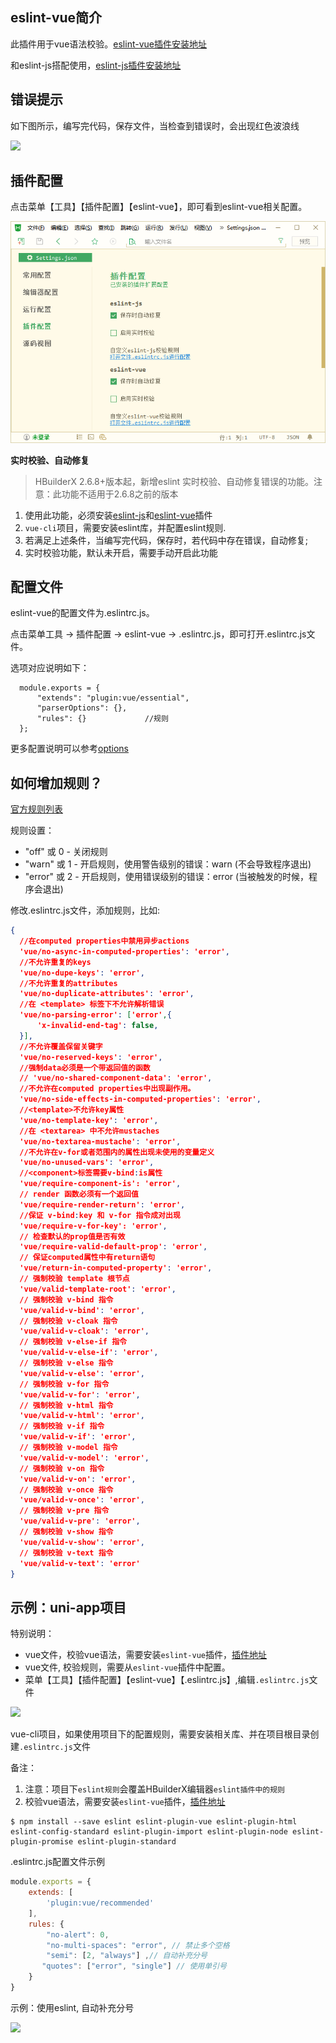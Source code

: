 ## eslint-vue简介

此插件用于vue语法校验。[eslint-vue插件安装地址](https://ext.dcloud.net.cn/plugin?id=2005)

和eslint-js搭配使用，[eslint-js插件安装地址](https://ext.dcloud.net.cn/plugin?id=2037)

## 错误提示

如下图所示，编写完代码，保存文件，当检查到错误时，会出现红色波浪线

![](https://img-cdn-qiniu.dcloud.net.cn/uploads/questions/20200623/17d90ca51b0270332ae5dd7eef9bab82.png)


## 插件配置

点击菜单【工具】【插件配置】【eslint-vue】，即可看到eslint-vue相关配置。

<img src="/static/snapshots/tutorial/eslint-js.png" />

**实时校验、自动修复**

> HBuilderX 2.6.8+版本起，新增eslint 实时校验、自动修复错误的功能。注意：此功能不适用于2.6.8之前的版本

1. 使用此功能，必须安装[eslint-js](https://ext.dcloud.net.cn/plugin?id=2037)和[eslint-vue](https://ext.dcloud.net.cn/plugin?id=2005)插件
2. `vue-cli`项目，需要安装eslint库，并配置eslint规则.
3. 若满足上述条件，当编写完代码，保存时，若代码中存在错误，自动修复; 
4. 实时校验功能，默认未开启，需要手动开启此功能

## 配置文件

eslint-vue的配置文件为.eslintrc.js。

点击菜单工具 -> 插件配置 -> eslint-vue -> .eslintrc.js，即可打开.eslintrc.js文件。

选项对应说明如下：

```
  module.exports = {
      "extends": "plugin:vue/essential",
      "parserOptions": {},    
      "rules": {}             //规则
  };
```
  
更多配置说明可以参考[options](http://eslint.org/docs/user-guide/configuring)


## 如何增加规则？

[官方规则列表](https://github.com/vuejs/eslint-plugin-vue#gear-configs)

规则设置：
- "off" 或 0 - 关闭规则
- "warn" 或 1 - 开启规则，使用警告级别的错误：warn (不会导致程序退出)
- "error" 或 2 - 开启规则，使用错误级别的错误：error (当被触发的时候，程序会退出)

修改.eslintrc.js文件，添加规则，比如: 

```json
{
  //在computed properties中禁用异步actions
  'vue/no-async-in-computed-properties': 'error',
  //不允许重复的keys
  'vue/no-dupe-keys': 'error',
  //不允许重复的attributes
  'vue/no-duplicate-attributes': 'error',
  //在 <template> 标签下不允许解析错误
  'vue/no-parsing-error': ['error',{
      'x-invalid-end-tag': false,
  }],
  //不允许覆盖保留关键字
  'vue/no-reserved-keys': 'error',
  //强制data必须是一个带返回值的函数
  // 'vue/no-shared-component-data': 'error',
  //不允许在computed properties中出现副作用。
  'vue/no-side-effects-in-computed-properties': 'error',
  //<template>不允许key属性
  'vue/no-template-key': 'error',
  //在 <textarea> 中不允许mustaches
  'vue/no-textarea-mustache': 'error',
  //不允许在v-for或者范围内的属性出现未使用的变量定义
  'vue/no-unused-vars': 'error',
  //<component>标签需要v-bind:is属性
  'vue/require-component-is': 'error',
  // render 函数必须有一个返回值
  'vue/require-render-return': 'error',
  //保证 v-bind:key 和 v-for 指令成对出现
  'vue/require-v-for-key': 'error',
  // 检查默认的prop值是否有效
  'vue/require-valid-default-prop': 'error',
  // 保证computed属性中有return语句 
  'vue/return-in-computed-property': 'error',
  // 强制校验 template 根节点
  'vue/valid-template-root': 'error',
  // 强制校验 v-bind 指令
  'vue/valid-v-bind': 'error',
  // 强制校验 v-cloak 指令
  'vue/valid-v-cloak': 'error',
  // 强制校验 v-else-if 指令
  'vue/valid-v-else-if': 'error',
  // 强制校验 v-else 指令 
  'vue/valid-v-else': 'error',
  // 强制校验 v-for 指令
  'vue/valid-v-for': 'error',
  // 强制校验 v-html 指令
  'vue/valid-v-html': 'error',
  // 强制校验 v-if 指令
  'vue/valid-v-if': 'error',
  // 强制校验 v-model 指令
  'vue/valid-v-model': 'error',
  // 强制校验 v-on 指令
  'vue/valid-v-on': 'error',
  // 强制校验 v-once 指令
  'vue/valid-v-once': 'error',
  // 强制校验 v-pre 指令
  'vue/valid-v-pre': 'error',
  // 强制校验 v-show 指令
  'vue/valid-v-show': 'error',
  // 强制校验 v-text 指令
  'vue/valid-v-text': 'error'
}

```


## 示例：uni-app项目

特别说明：
- vue文件，校验vue语法，需要安装`eslint-vue`插件，[插件地址](https://ext.dcloud.net.cn/plugin?id=2005)
- vue文件, 校验规则，需要从`eslint-vue`插件中配置。
- 菜单【工具】【插件配置】【eslint-vue】【.eslintrc.js】,编辑`.eslintrc.js`文件


![](https://img-cdn-qiniu.dcloud.net.cn/uploads/article/20200325/8201039dcb85e2980ba3fc1a31e212b1.gif)


vue-cli项目，如果使用项目下的配置规则，需要安装相关库、并在项目根目录创建`.eslintrc.js`文件

备注：
1. 注意：项目下`eslint规则`会覆盖HBuilderX编辑器`eslint插件中的规则`
2. 校验vue语法，需要安装`eslint-vue`插件，[插件地址](https://ext.dcloud.net.cn/plugin?id=2005)

```shell
$ npm install --save eslint eslint-plugin-vue eslint-plugin-html eslint-config-standard eslint-plugin-import eslint-plugin-node eslint-plugin-promise eslint-plugin-standard
```


.eslintrc.js配置文件示例

```js
module.exports = {
    extends: [
        'plugin:vue/recommended'
    ],
    rules: {
        "no-alert": 0,
        "no-multi-spaces": "error", // 禁止多个空格 
        "semi": [2, "always"] ,// 自动补充分号
       "quotes": ["error", "single"] // 使用单引号
    }
}
```

示例：使用eslint, 自动补充分号

![](https://img-cdn-qiniu.dcloud.net.cn/uploads/article/20200317/911ea4cac9f2c4d80ec502b1384e7a58.gif)
